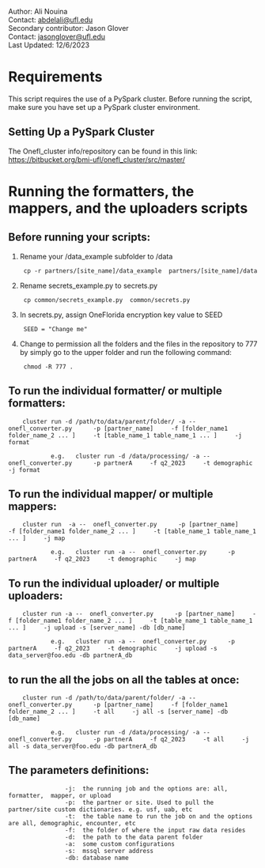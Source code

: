 

Author: Ali Nouina <br>
Contact: abdelali@ufl.edu<br>
Secondary contributor: Jason Glover <br>
Contact: jasonglover@ufl.edu<br>
Last Updated: 12/6/2023 <br>


# Requirements

This script requires the use of a PySpark cluster. Before running the script, make sure you have set up a PySpark cluster environment.

## Setting Up a PySpark Cluster

The Onefl_cluster info/repository can be found in this link: 
                        https://bitbucket.org/bmi-ufl/onefl_cluster/src/master/

# Running the formatters, the mappers, and the uploaders scripts

## Before running your scripts:

1. Rename your /data_example subfolder to /data

        cp -r partners/[site_name]/data_example  partners/[site_name]/data


2. Rename secrets_example.py to secrets.py

        cp common/secrets_example.py  common/secrets.py


3. In secrets.py, assign OneFlorida encryption key value to SEED

        SEED = "Change me"

        
4. Change to permission all the folders and the files in the repository to 777 by simply go to the upper folder and run the following command:

        chmod -R 777 .


## To run the individual formatter/ or multiple formatters:

        cluster run -d /path/to/data/parent/folder/ -a --  onefl_converter.py      -p [partner_name]     -f [folder_name1 folder_name_2 ... ]     -t [table_name_1 table_name_1 ... ]     -j format

                e.g.   cluster run -d /data/processing/ -a --  onefl_converter.py      -p partnerA     -f q2_2023     -t demographic     -j format

## To run the individual mapper/ or multiple mappers:

        cluster run  -a --  onefl_converter.py      -p [partner_name]     -f [folder_name1 folder_name_2 ... ]     -t [table_name_1 table_name_1 ... ]     -j map

                e.g.   cluster run -a --  onefl_converter.py      -p partnerA     -f q2_2023     -t demographic     -j map


## To run the individual uploader/ or multiple uploaders:

        cluster run -a --  onefl_converter.py      -p [partner_name]     -f [folder_name1 folder_name_2 ... ]     -t [table_name_1 table_name_1 ... ]     -j upload -s [server_name] -db [db_name]

                e.g.   cluster run -a --  onefl_converter.py      -p partnerA     -f q2_2023     -t demographic     -j upload -s data_server@foo.edu -db partnerA_db



## to run the all the jobs on all the tables at once:
        cluster run -d /path/to/data/parent/folder/ -a --  onefl_converter.py      -p [partner_name]     -f [folder_name1 folder_name_2 ... ]     -t all     -j all -s [server_name] -db [db_name]

                e.g.   cluster run -d /data/processing/ -a --  onefl_converter.py      -p partnerA     -f q2_2023     -t all     -j all -s data_server@foo.edu -db partnerA_db

## The parameters definitions:

                    -j:  the running job and the options are: all, formatter,  mapper, or upload
                    -p:  the partner or site. Used to pull the partner/site custom dictionaries. e.g. usf, uab, etc
                    -t:  the table name to run the job on and the options are all, demographic, encounter, etc 
                    -f:  the folder of where the input raw data resides
                    -d:  the path to the data parent folder
                    -a:  some custom configurations
                    -s:  mssql server address
                    -db: database name
                    
